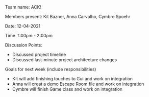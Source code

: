 Team name: ACK!

Members present: Kit Bazner, Anna Carvalho, Cymbre Spoehr

Date: 12-04-2021

Time: 1:00pm - 2:00pm

Discussion Points:

* Discussed project timeline
* Discussed last-minute project architecture changes

Goals for next week (include responsibilities)

* Kit will add finishing touches to Gui and work on integration
* Anna will creat a demo Escape Room file and work on integration
* Cymbre will finish Game class and work on integration


